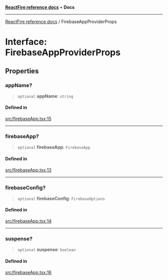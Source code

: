 [**ReactFire reference docs**](../README.md) • **Docs**

***

[ReactFire reference docs](../README.md) / FirebaseAppProviderProps

# Interface: FirebaseAppProviderProps

## Properties

### appName?

> `optional` **appName**: `string`

#### Defined in

[src/firebaseApp.tsx:15](https://github.com/Synapski/reactfire/blob/main/src/firebaseApp.tsx#L15)

***

### firebaseApp?

> `optional` **firebaseApp**: `FirebaseApp`

#### Defined in

[src/firebaseApp.tsx:13](https://github.com/Synapski/reactfire/blob/main/src/firebaseApp.tsx#L13)

***

### firebaseConfig?

> `optional` **firebaseConfig**: `FirebaseOptions`

#### Defined in

[src/firebaseApp.tsx:14](https://github.com/Synapski/reactfire/blob/main/src/firebaseApp.tsx#L14)

***

### suspense?

> `optional` **suspense**: `boolean`

#### Defined in

[src/firebaseApp.tsx:16](https://github.com/Synapski/reactfire/blob/main/src/firebaseApp.tsx#L16)
